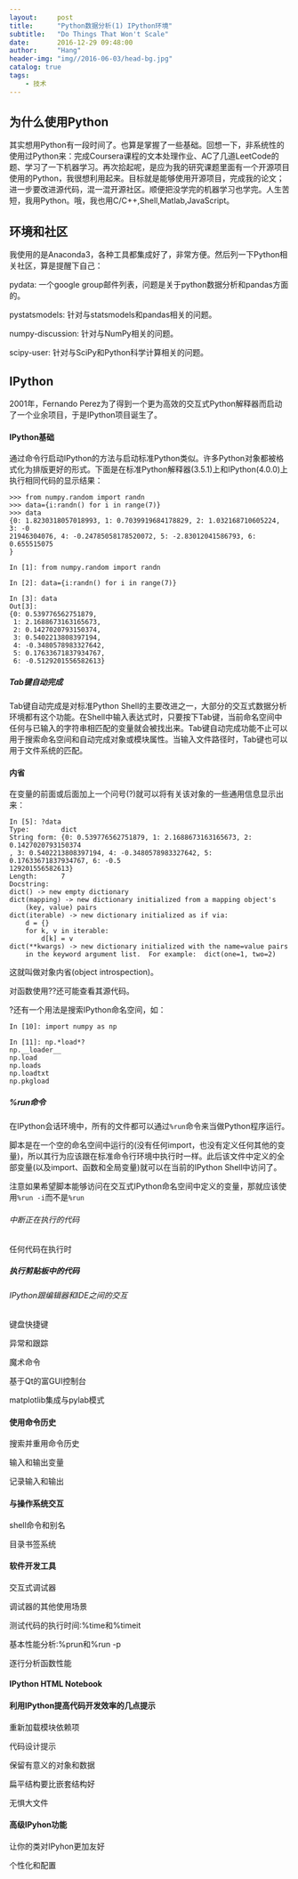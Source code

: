 ```yaml
---
layout:     post
title:      "Python数据分析(1) IPython环境"
subtitle:   "Do Things That Won't Scale"
date:       2016-12-29 09:48:00
author:     "Hang"
header-img: "img//2016-06-03/head-bg.jpg"
catalog: true
tags:
    - 技术
---
```


## 为什么使用Python

其实想用Python有一段时间了。也算是掌握了一些基础。回想一下，非系统性的使用过Python来：完成Coursera课程的文本处理作业、AC了几道LeetCode的题、学习了一下机器学习。再次拾起呢，是应为我的研究课题里面有一个开源项目使用的Python，我很想利用起来。目标就是能够使用开源项目，完成我的论文；进一步要改进源代码，混一混开源社区。顺便把没学完的机器学习也学完。人生苦短，我用Python。哦，我也用C/C++,Shell,Matlab,JavaScript。

## 环境和社区

我使用的是Anaconda3，各种工具都集成好了，非常方便。然后列一下Python相关社区，算是提醒下自己：

pydata: 一个google group邮件列表，问题是关于python数据分析和pandas方面的。

pystatsmodels: 针对与statsmodels和pandas相关的问题。

numpy-discussion: 针对与NumPy相关的问题。

scipy-user: 针对与SciPy和Python科学计算相关的问题。

## IPython

2001年，Fernando Perez为了得到一个更为高效的交互式Python解释器而启动了一个业余项目，于是IPython项目诞生了。

#### IPython基础

通过命令行启动IPython的方法与启动标准Python类似。许多Python对象都被格式化为排版更好的形式。下面是在标准Python解释器(3.5.1)上和IPython(4.0.0)上执行相同代码的显示结果：

```
>>> from numpy.random import randn
>>> data={i:randn() for i in range(7)}
>>> data
{0: 1.8230318057018993, 1: 0.7039919684178829, 2: 1.032168710605224, 3: -0
21946304076, 4: -0.24785058178520072, 5: -2.83012041586793, 6: 0.655515075
}
```

```
In [1]: from numpy.random import randn

In [2]: data={i:randn() for i in range(7)}

In [3]: data
Out[3]:
{0: 0.539776562751879,
 1: 2.1688673163165673,
 2: 0.1427020793150374,
 3: 0.5402213808397194,
 4: -0.3480578983327642,
 5: 0.17633671837934767,
 6: -0.5129201556582613}
```

##### Tab键自动完成

Tab键自动完成是对标准Python Shell的主要改进之一，大部分的交互式数据分析环境都有这个功能。在Shell中输入表达式时，只要按下Tab键，当前命名空间中任何与已输入的字符串相匹配的变量就会被找出来。Tab键自动完成功能不止可以用于搜索命名空间和自动完成对象或模块属性。当输入文件路径时，Tab键也可以用于文件系统的匹配。

#### 内省

在变量的前面或后面加上一个问号(?)就可以将有关该对象的一些通用信息显示出来：

```
In [5]: ?data
Type:        dict
String form: {0: 0.539776562751879, 1: 2.1688673163165673, 2: 0.1427020793150374
, 3: 0.5402213808397194, 4: -0.3480578983327642, 5: 0.17633671837934767, 6: -0.5
129201556582613}
Length:      7
Docstring:
dict() -> new empty dictionary
dict(mapping) -> new dictionary initialized from a mapping object's
    (key, value) pairs
dict(iterable) -> new dictionary initialized as if via:
    d = {}
    for k, v in iterable:
        d[k] = v
dict(**kwargs) -> new dictionary initialized with the name=value pairs
    in the keyword argument list.  For example:  dict(one=1, two=2)
```

这就叫做对象内省(object introspection)。

对函数使用??还可能查看其源代码。

?还有一个用法是搜索IPython命名空间，如：

```
In [10]: import numpy as np

In [11]: np.*load*?
np.__loader__
np.load
np.loads
np.loadtxt
np.pkgload
```

##### %run命令

在IPython会话环境中，所有的文件都可以通过```%run```命令来当做Python程序运行。

脚本是在一个空的命名空间中运行的(没有任何import，也没有定义任何其他的变量)，所以其行为应该跟在标准命令行环境中执行时一样。此后该文件中定义的全部变量(以及import、函数和全局变量)就可以在当前的IPython Shell中访问了。

注意如果希望脚本能够访问在交互式IPython命名空间中定义的变量，那就应该使用```%run -i```而不是```%run```

###### 中断正在执行的代码

任何代码在执行时

##### 执行剪贴板中的代码

###### IPython跟编辑器和IDE之间的交互

键盘快捷键

异常和跟踪

魔术命令

基于Qt的富GUI控制台

matplotlib集成与pylab模式

#### 使用命令历史

搜索并重用命令历史

输入和输出变量

记录输入和输出

#### 与操作系统交互

shell命令和别名

目录书签系统

#### 软件开发工具

交互式调试器

调试器的其他使用场景

测试代码的执行时间:%time和%timeit

基本性能分析:%prun和%run -p

逐行分析函数性能

#### IPython HTML Notebook

#### 利用IPython提高代码开发效率的几点提示

重新加载模块依赖项

代码设计提示

保留有意义的对象和数据

扁平结构要比嵌套结构好

无惧大文件

#### 高级IPyhon功能

让你的类对IPyhon更加友好

个性化和配置